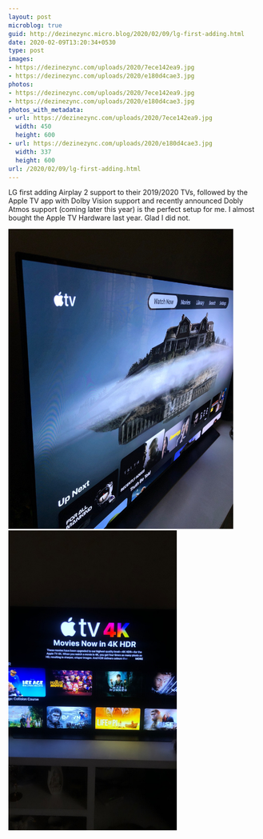 ```yaml
---
layout: post
microblog: true
guid: http://dezinezync.micro.blog/2020/02/09/lg-first-adding.html
date: 2020-02-09T13:20:34+0530
type: post
images:
- https://dezinezync.com/uploads/2020/7ece142ea9.jpg
- https://dezinezync.com/uploads/2020/e180d4cae3.jpg
photos:
- https://dezinezync.com/uploads/2020/7ece142ea9.jpg
- https://dezinezync.com/uploads/2020/e180d4cae3.jpg
photos_with_metadata:
- url: https://dezinezync.com/uploads/2020/7ece142ea9.jpg
  width: 450
  height: 600
- url: https://dezinezync.com/uploads/2020/e180d4cae3.jpg
  width: 337
  height: 600
url: /2020/02/09/lg-first-adding.html
---
```

LG first adding Airplay 2 support to their 2019/2020 TVs, followed by the Apple TV app with Dolby Vision support and recently announced Dobly Atmos support (coming later this year) is the perfect setup for me. I almost bought the Apple TV Hardware last year. Glad I did not. 

<img src="/uploads/2020/7ece142ea9.jpg" width="450" height="600" alt="" /><img src="/uploads/2020/e180d4cae3.jpg" width="337" height="600" alt="" />
